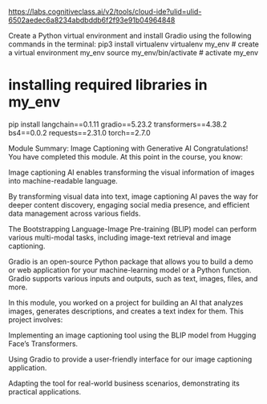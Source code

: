 https://labs.cognitiveclass.ai/v2/tools/cloud-ide?ulid=ulid-6502aedec6a8234abdbddb6f2f93e91b04964848


Create a Python virtual environment and install Gradio using the following commands in the terminal:
pip3 install virtualenv 
virtualenv my_env # create a virtual environment my_env
source my_env/bin/activate # activate my_env


# installing required libraries in my_env
pip install langchain==0.1.11 gradio==5.23.2 transformers==4.38.2 bs4==0.0.2 requests==2.31.0 torch==2.7.0



Module Summary: Image Captioning with Generative AI
Congratulations! You have completed this module. At this point in the course, you know:

Image captioning AI enables transforming the visual information of images into machine-readable language.

By transforming visual data into text, image captioning AI paves the way for deeper content discovery, engaging social media presence, and efficient data management across various fields.

The Bootstrapping Language-Image Pre-training (BLIP) model can perform various multi-modal tasks, including image-text retrieval and image captioning.

Gradio is an open-source Python package that allows you to build a demo or web application for your machine-learning model or a Python function. Gradio supports various inputs and outputs, such as text, images, files, and more.

In this module, you worked on a project for building an AI that analyzes images, generates descriptions, and creates a text index for them. This project involves:

Implementing an image captioning tool using the BLIP model from Hugging Face’s Transformers.

Using Gradio to provide a user-friendly interface for our image captioning application.

Adapting the tool for real-world business scenarios, demonstrating its practical applications.